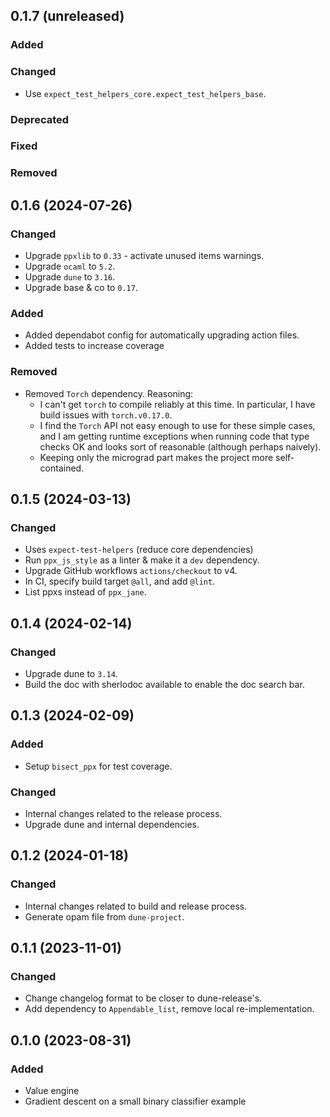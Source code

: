 ## 0.1.7 (unreleased)

### Added

### Changed

- Use `expect_test_helpers_core.expect_test_helpers_base`.

### Deprecated

### Fixed

### Removed

## 0.1.6 (2024-07-26)

### Changed

- Upgrade `ppxlib` to `0.33` - activate unused items warnings.
- Upgrade `ocaml` to `5.2`.
- Upgrade `dune` to `3.16`.
- Upgrade base & co to `0.17`.

### Added

- Added dependabot config for automatically upgrading action files.
- Added tests to increase coverage

### Removed

- Removed `Torch` dependency. Reasoning:
    - I can't get `torch` to compile reliably at this time. In particular, I have build issues with `torch.v0.17.0`.
    - I find the `Torch` API not easy enough to use for these simple cases, and I am getting runtime exceptions when running code that type checks OK and looks sort of reasonable (although perhaps naively).
    - Keeping only the micrograd part makes the project more self-contained.

## 0.1.5 (2024-03-13)

### Changed

- Uses `expect-test-helpers` (reduce core dependencies)
- Run `ppx_js_style` as a linter & make it a `dev` dependency.
- Upgrade GitHub workflows `actions/checkout` to v4.
- In CI, specify build target `@all`, and add `@lint`.
- List ppxs instead of `ppx_jane`.

## 0.1.4 (2024-02-14)

### Changed

- Upgrade dune to `3.14`.
- Build the doc with sherlodoc available to enable the doc search bar.

## 0.1.3 (2024-02-09)

### Added

- Setup `bisect_ppx` for test coverage.

### Changed

- Internal changes related to the release process.
- Upgrade dune and internal dependencies.

## 0.1.2 (2024-01-18)

### Changed

- Internal changes related to build and release process.
- Generate opam file from `dune-project`.

## 0.1.1 (2023-11-01)

### Changed

- Change changelog format to be closer to dune-release's.
- Add dependency to `Appendable_list`, remove local re-implementation.

## 0.1.0 (2023-08-31)

### Added

- Value engine
- Gradient descent on a small binary classifier example
